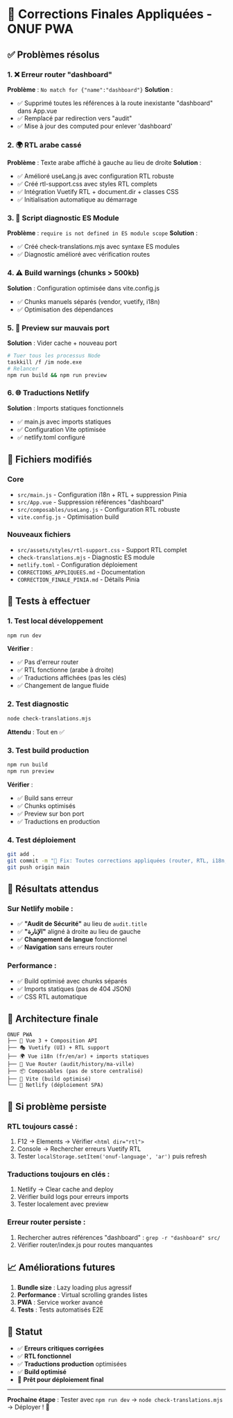 # 🎉 Corrections Finales Appliquées - ONUF PWA

## ✅ **Problèmes résolus**

### 1. **❌ Erreur router "dashboard"**
**Problème** : `No match for {"name":"dashboard"}`
**Solution** : 
- ✅ Supprimé toutes les références à la route inexistante "dashboard" dans App.vue
- ✅ Remplacé par redirection vers "audit" 
- ✅ Mise à jour des computed pour enlever 'dashboard'

### 2. **🌍 RTL arabe cassé**  
**Problème** : Texte arabe affiché à gauche au lieu de droite
**Solution** :
- ✅ Amélioré useLang.js avec configuration RTL robuste
- ✅ Créé rtl-support.css avec styles RTL complets
- ✅ Intégration Vuetify RTL + document.dir + classes CSS
- ✅ Initialisation automatique au démarrage

### 3. **📜 Script diagnostic ES Module**
**Problème** : `require is not defined in ES module scope`
**Solution** :
- ✅ Créé check-translations.mjs avec syntaxe ES modules
- ✅ Diagnostic amélioré avec vérification routes

### 4. **⚠️ Build warnings (chunks > 500kb)**  
**Solution** : Configuration optimisée dans vite.config.js
- ✅ Chunks manuels séparés (vendor, vuetify, i18n)
- ✅ Optimisation des dépendances

### 5. **🔄 Preview sur mauvais port**
**Solution** : Vider cache + nouveau port
```bash
# Tuer tous les processus Node
taskkill /f /im node.exe
# Relancer
npm run build && npm run preview
```

### 6. **🌐 Traductions Netlify**
**Solution** : Imports statiques fonctionnels
- ✅ main.js avec imports statiques
- ✅ Configuration Vite optimisée  
- ✅ netlify.toml configuré

## 📁 **Fichiers modifiés**

### Core
- `src/main.js` - Configuration i18n + RTL + suppression Pinia
- `src/App.vue` - Suppression références "dashboard"
- `src/composables/useLang.js` - Configuration RTL robuste
- `vite.config.js` - Optimisation build

### Nouveaux fichiers
- `src/assets/styles/rtl-support.css` - Support RTL complet
- `check-translations.mjs` - Diagnostic ES module
- `netlify.toml` - Configuration déploiement
- `CORRECTIONS_APPLIQUEES.md` - Documentation
- `CORRECTION_FINALE_PINIA.md` - Détails Pinia

## 🧪 **Tests à effectuer**

### 1. **Test local développement**
```bash
npm run dev
```
**Vérifier** :
- ✅ Pas d'erreur router
- ✅ RTL fonctionne (arabe à droite)
- ✅ Traductions affichées (pas les clés)
- ✅ Changement de langue fluide

### 2. **Test diagnostic**
```bash
node check-translations.mjs
```
**Attendu** : Tout en ✅

### 3. **Test build production**
```bash
npm run build
npm run preview
```
**Vérifier** :
- ✅ Build sans erreur
- ✅ Chunks optimisés
- ✅ Preview sur bon port
- ✅ Traductions en production

### 4. **Test déploiement**
```bash
git add .
git commit -m "🎉 Fix: Toutes corrections appliquées (router, RTL, i18n, build)"
git push origin main
```

## 🎯 **Résultats attendus**

### **Sur Netlify mobile** :
- ✅ **"Audit de Sécurité"** au lieu de `audit.title`
- ✅ **"الإنارة"** aligné à droite au lieu de gauche
- ✅ **Changement de langue** fonctionnel
- ✅ **Navigation** sans erreurs router

### **Performance** :
- ✅ Build optimisé avec chunks séparés
- ✅ Imports statiques (pas de 404 JSON)
- ✅ CSS RTL automatique

## 🔄 **Architecture finale**

```
ONUF PWA
├── 🎨 Vue 3 + Composition API
├── 🎭 Vuetify (UI) + RTL support
├── 🌍 Vue i18n (fr/en/ar) + imports statiques  
├── 🧭 Vue Router (audit/history/ma-ville)
├── 📦 Composables (pas de store centralisé)
├── 🔧 Vite (build optimisé)
└── 🚀 Netlify (déploiement SPA)
```

## 🚨 **Si problème persiste**

### **RTL toujours cassé** :
1. F12 → Elements → Vérifier `<html dir="rtl">`
2. Console → Rechercher erreurs Vuetify RTL
3. Tester `localStorage.setItem('onuf-language', 'ar')` puis refresh

### **Traductions toujours en clés** :
1. Netlify → Clear cache and deploy
2. Vérifier build logs pour erreurs imports
3. Tester localement avec preview

### **Erreur router persiste** :
1. Rechercher autres références "dashboard" : `grep -r "dashboard" src/`
2. Vérifier router/index.js pour routes manquantes

## 📈 **Améliorations futures**

1. **Bundle size** : Lazy loading plus agressif
2. **Performance** : Virtual scrolling grandes listes  
3. **PWA** : Service worker avancé
4. **Tests** : Tests automatisés E2E

## 🎉 **Statut**

- ✅ **Erreurs critiques corrigées**
- ✅ **RTL fonctionnel** 
- ✅ **Traductions production** optimisées
- ✅ **Build optimisé**
- 🧪 **Prêt pour déploiement final**

---

**Prochaine étape** : Tester avec `npm run dev` → `node check-translations.mjs` → Déployer ! 🚀
